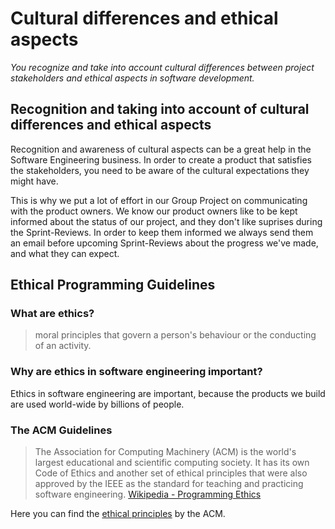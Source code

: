 # Cultural differences and ethical aspects
*You recognize and take into account cultural differences between project stakeholders and ethical aspects in software development.*

## Recognition and taking into account of cultural differences and ethical aspects
Recognition and awareness of cultural aspects can be a great help in the Software Engineering business. 
In order to create a product that satisfies the stakeholders, you need to be aware of the cultural expectations they might have.

This is why we put a lot of effort in our Group Project on communicating with the product owners. 
We know our product owners like to be kept informed about the status of our project, and they don't like suprises during the Sprint-Reviews.
In order to keep them informed we always send them an email before upcoming Sprint-Reviews about the progress we've made, and what they can expect.

## Ethical Programming Guidelines
### What are ethics?
> moral principles that govern a person's behaviour or the conducting of an activity.

### Why are ethics in software engineering important?
Ethics in software engineering are important, because the products we build are used world-wide by billions of people.

### The ACM Guidelines
> The Association for Computing Machinery (ACM) is the world's largest educational and scientific computing society. It has its own Code of Ethics and another set of ethical principles that were also approved by the IEEE as the standard for teaching and practicing software engineering. [Wikipedia - Programming Ethics](https://en.wikipedia.org/wiki/Programming_ethics)

Here you can find the [ethical principles](https://www.acm.org/code-of-ethics) by the ACM.
